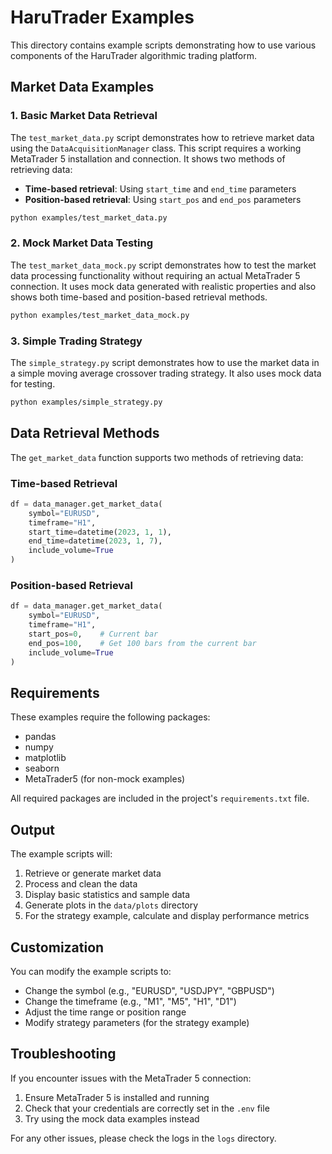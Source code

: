 # HaruTrader Examples

This directory contains example scripts demonstrating how to use various components of the HaruTrader algorithmic trading platform.

## Market Data Examples

### 1. Basic Market Data Retrieval

The `test_market_data.py` script demonstrates how to retrieve market data using the `DataAcquisitionManager` class. This script requires a working MetaTrader 5 installation and connection. It shows two methods of retrieving data:

- **Time-based retrieval**: Using `start_time` and `end_time` parameters
- **Position-based retrieval**: Using `start_pos` and `end_pos` parameters

```bash
python examples/test_market_data.py
```

### 2. Mock Market Data Testing

The `test_market_data_mock.py` script demonstrates how to test the market data processing functionality without requiring an actual MetaTrader 5 connection. It uses mock data generated with realistic properties and also shows both time-based and position-based retrieval methods.

```bash
python examples/test_market_data_mock.py
```

### 3. Simple Trading Strategy

The `simple_strategy.py` script demonstrates how to use the market data in a simple moving average crossover trading strategy. It also uses mock data for testing.

```bash
python examples/simple_strategy.py
```

## Data Retrieval Methods

The `get_market_data` function supports two methods of retrieving data:

### Time-based Retrieval

```python
df = data_manager.get_market_data(
    symbol="EURUSD",
    timeframe="H1",
    start_time=datetime(2023, 1, 1),
    end_time=datetime(2023, 1, 7),
    include_volume=True
)
```

### Position-based Retrieval

```python
df = data_manager.get_market_data(
    symbol="EURUSD",
    timeframe="H1",
    start_pos=0,    # Current bar
    end_pos=100,    # Get 100 bars from the current bar
    include_volume=True
)
```

## Requirements

These examples require the following packages:

- pandas
- numpy
- matplotlib
- seaborn
- MetaTrader5 (for non-mock examples)

All required packages are included in the project's `requirements.txt` file.

## Output

The example scripts will:

1. Retrieve or generate market data
2. Process and clean the data
3. Display basic statistics and sample data
4. Generate plots in the `data/plots` directory
5. For the strategy example, calculate and display performance metrics

## Customization

You can modify the example scripts to:

- Change the symbol (e.g., "EURUSD", "USDJPY", "GBPUSD")
- Change the timeframe (e.g., "M1", "M5", "H1", "D1")
- Adjust the time range or position range
- Modify strategy parameters (for the strategy example)

## Troubleshooting

If you encounter issues with the MetaTrader 5 connection:

1. Ensure MetaTrader 5 is installed and running
2. Check that your credentials are correctly set in the `.env` file
3. Try using the mock data examples instead

For any other issues, please check the logs in the `logs` directory. 